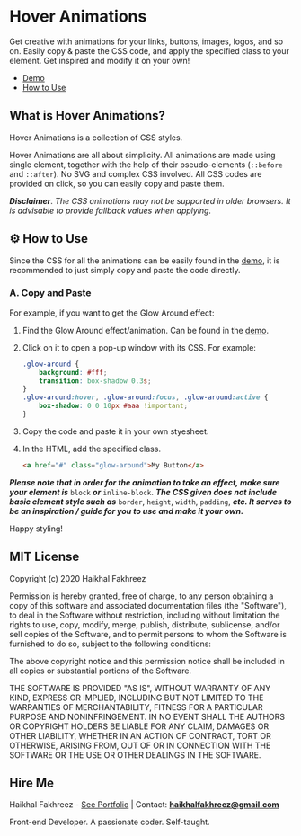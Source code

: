 # Hover Animations

Get creative with animations for your links, buttons, images, logos, and so on. Easily copy & paste the CSS code, and apply the specified class to your element. Get inspired and modify it on your own!

- [Demo](https://haikhalfakhreez.github.io/Hover-Animations/)
- [How to Use](#how-to-use)

## What is Hover Animations?
Hover Animations is a collection of CSS styles. 

Hover Animations are all about simplicity. All animations are made using single element, together with the help of their pseudo-elements (```::before``` and ```::after```). No SVG and complex CSS involved. All CSS codes are provided on click, so you can easily copy and paste them.

***Disclaimer***. *The CSS animations may not be supported in older browsers. It is advisable to provide fallback values when applying.*

## ⚙ How to Use
Since the CSS for all the animations can be easily found in the [demo](https://haikhalfakhreez.github.io/Hover-Animations/), it is recommended to just simply copy and paste the code directly.

### A. Copy and Paste
For example, if you want to get the Glow Around effect:

1. Find the Glow Around effect/animation. Can be found in the [demo](https://haikhalfakhreez.github.io/Hover-Animations/).
2. Click on it to open a pop-up window with its CSS. For example:

    ```css
    .glow-around {
        background: #fff;
        transition: box-shadow 0.3s;
    }
    .glow-around:hover, .glow-around:focus, .glow-around:active {
        box-shadow: 0 0 10px #aaa !important;
    }
    ```
3. Copy the code and paste it in your own styesheet.
4. In the HTML, add the specified class.

    ```html
    <a href="#" class="glow-around">My Button</a>
    ```

***Please note that in order for the animation to take an effect, make sure your element is*** ```block``` ***or*** ```inline-block```. ***The CSS given does not include basic element style such as*** ```border```, ```height```, ```width```, ```padding```, ***etc. It serves to be an inspiration / guide for you to use and make it your own.***

Happy styling!

## MIT License

Copyright (c) 2020 Haikhal Fakhreez

Permission is hereby granted, free of charge, to any person obtaining a copy
of this software and associated documentation files (the "Software"), to deal
in the Software without restriction, including without limitation the rights
to use, copy, modify, merge, publish, distribute, sublicense, and/or sell
copies of the Software, and to permit persons to whom the Software is
furnished to do so, subject to the following conditions:

The above copyright notice and this permission notice shall be included in all
copies or substantial portions of the Software.

THE SOFTWARE IS PROVIDED "AS IS", WITHOUT WARRANTY OF ANY KIND, EXPRESS OR
IMPLIED, INCLUDING BUT NOT LIMITED TO THE WARRANTIES OF MERCHANTABILITY,
FITNESS FOR A PARTICULAR PURPOSE AND NONINFRINGEMENT. IN NO EVENT SHALL THE
AUTHORS OR COPYRIGHT HOLDERS BE LIABLE FOR ANY CLAIM, DAMAGES OR OTHER
LIABILITY, WHETHER IN AN ACTION OF CONTRACT, TORT OR OTHERWISE, ARISING FROM,
OUT OF OR IN CONNECTION WITH THE SOFTWARE OR THE USE OR OTHER DEALINGS IN THE
SOFTWARE.

## Hire Me

Haikhal Fakhreez - [See Portfolio](https://haikhalfakhreez.github.io/Portfolio/)   |   Contact: **haikhalfakhreez@gmail.com**

Front-end Developer. A passionate coder. Self-taught.